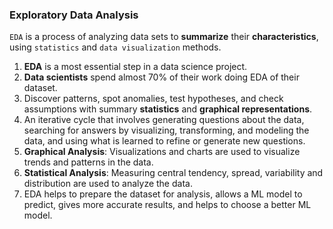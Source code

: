 ### **Exploratory Data Analysis**

`EDA` is a process of analyzing data sets to **summarize** their **characteristics**, using `statistics` and `data visualization` methods.

1. **EDA** is a most essential step in a data science project.
2. **Data scientists** spend almost 70% of their work doing EDA of their dataset.
3. Discover patterns, spot anomalies, test hypotheses, and check assumptions with summary **statistics** and **graphical representations**.
4. An iterative cycle that involves generating questions about the data, searching for answers by visualizing, transforming, and modeling the data, and using what is learned to refine or generate new questions.
5. **Graphical Analysis**: Visualizations and charts are used to visualize trends and patterns in the data.
6. **Statistical Analysis**: Measuring central tendency, spread, variability and distribution are used to analyze the data.
7. EDA helps to prepare the dataset for analysis, allows a ML model to predict, gives more accurate results, and helps to choose a better ML model.

